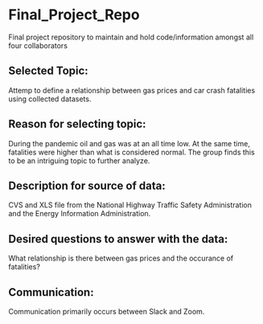 # Final_Project_Repo
Final project repository to maintain and hold code/information amongst all four collaborators 

## Selected Topic: 
Attemp to define a relationship between gas prices and car crash fatalities using collected datasets.


## Reason for selecting topic: 
 During the pandemic oil and gas was at an all time low. At the same time, fatalities were higher than what is considered normal. The group finds this to be an intriguing topic to further analyze.


## Description for source of data: 
CVS and XLS file from the National Highway Traffic Safety Administration and the Energy Information Administration.


## Desired questions to answer with the data: 
What relationship is there between gas prices and the occurance of fatalities?

## Communication: 
Communication primarily occurs between Slack and Zoom.
